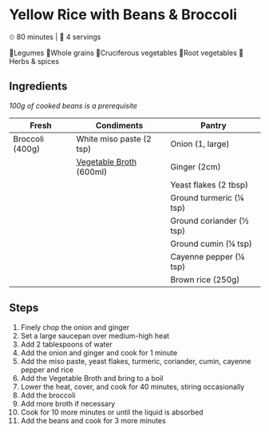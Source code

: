 # Yellow Rice with Beans & Broccoli

&#9202; 80 minutes | &#128100; 4 servings

&#129364;Legumes  &#127838;Whole grains  &#129382;Cruciferous vegetables  &#129365;Root vegetables  &#127807;Herbs & spices

## Ingredients

*100g of cooked beans is a prerequisite*

| Fresh | Condiments | Pantry |
| --- | --- | --- |
| Broccoli (400g) | White miso paste (2 tsp) | Onion (1, large) |
| | [Vegetable Broth](../condiments/vegetable_broth.md) (600ml)  | Ginger (2cm) |
| | | Yeast flakes (2 tbsp) |
| | | Ground turmeric (&#188; tsp) |
| | | Ground coriander (&#189; tsp) |
| | | Ground cumin (&#188; tsp) |
| | | Cayenne pepper (&#188; tsp) |
| | | Brown rice (250g) |

## Steps

1. Finely chop the onion and ginger
1. Set a large saucepan over medium-high heat
1. Add 2 tablespoons of water
1. Add the onion and ginger and cook for 1 minute
1. Add the miso paste, yeast flakes, turmeric, coriander, cumin, cayenne pepper and rice
1. Add the Vegetable Broth and bring to a boil
1. Lower the heat, cover, and cook for 40 minutes, stiring occasionally
1. Add the broccoli
1. Add more broth if necessary
1. Cook for 10 more minutes or until the liquid is absorbed
1. Add the beans and cook for 3 more minutes

